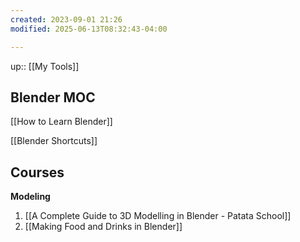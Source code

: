 ```yaml
---
created: 2023-09-01 21:26
modified: 2025-06-13T08:32:43-04:00

---
```

up:: [[My Tools]]

## Blender MOC


[[How to Learn Blender]]

[[Blender Shortcuts]]

## Courses
**Modeling**
1. [[A Complete Guide to 3D Modelling in Blender - Patata School]]
2. [[Making Food and Drinks in Blender]]
